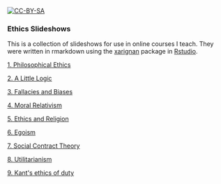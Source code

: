 [![CC-BY-SA](https://i.creativecommons.org/l/by-sa/4.0/88x31.png)](#license)

### Ethics Slideshows

This is a collection of slideshows for use in online courses I teach. They were written in rmarkdown using the [xarignan](https://github.com/yihui/xaringan) package in [Rstudio](https://rstudio.com/products/rstudio/).

[1. Philosophical Ethics](https://gwmatthews.github.io/ethics-slideshows/01-slides.html)

[2. A Little Logic](https://gwmatthews.github.io/ethics-slideshows/02-slides.html)

[3. Fallacies and Biases](https://gwmatthews.github.io/ethics-slideshows/03-slides.html)

[4. Moral Relativism](https://gwmatthews.github.io/ethics-slideshows/04-slides.html)

[5. Ethics and Religion](https://gwmatthews.github.io/ethics-slideshows/05-slides.html)

[6. Egoism](https://gwmatthews.github.io/ethics-slideshows/06-slides.html)

[7. Social Contract Theory](https://gwmatthews.github.io/ethics-slideshows/07-slides.html)

[8. Utilitarianism](https://gwmatthews.github.io/ethics-slideshows/08-slides.html)

[9. Kant's ethics of duty](https://gwmatthews.github.io/ethics-slideshows/09-slides.html)

